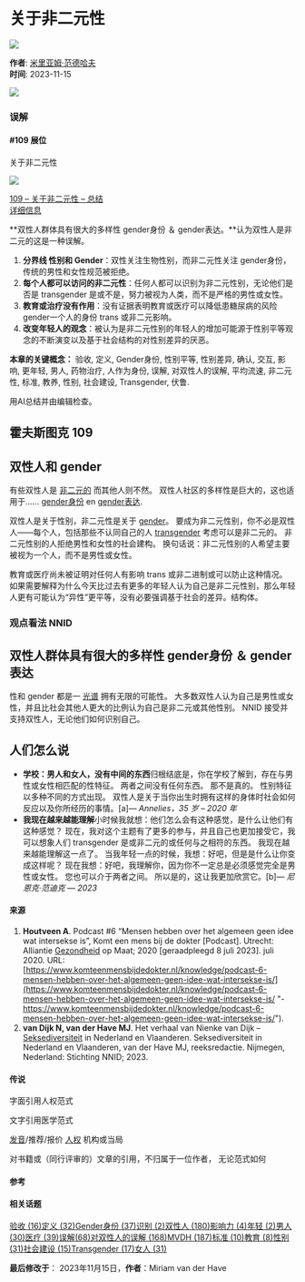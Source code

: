 # 关于非二元性

![](https://www.seksediversiteit.nl/wp-content/uploads/2023/09/ls-project-1-slide-1.jpg)

**作者**: [米里亚姆·范德哈夫](https://www.seksediversiteit.nl/zh-CN/author/admin/)  
**时间**: 2023-11-15  

![](https://www.seksediversiteit.nl/wp-content/uploads/2023/09/Misvattingen-web-schoon.jpg)

### 误解

#### #109 展位

关于非二元性

![](https://www.seksediversiteit.nl/wp-content/uploads/2023/10/PDF_file_icon.svg.png)

[109 – 关于非二元性 – 总结](#342e8bd7021110a1e)  
[详细信息](https://www.seksediversiteit.nl/zh-CN/misvattingen/h109/)

**双性人群体具有很大的多样性 gender身份 ＆ gender表达。**认为双性人是非二元的这是一种误解。

1.  **分界线 性别和 Gender**：双性关注生物性别，而非二元性关注 gender身份，传统的男性和女性规范被拒绝。
2.  **每个人都可以访问的非二元性**：任何人都可以识别为非二元性别，无论他们是否是 transgender 是或不是，努力被视为人类，而不是严格的男性或女性。
3.  **教育或治疗没有作用**：没有证据表明教育或医疗可以降低患糖尿病的风险 gender一个人的身份 trans 或非二元影响。
4.  **改变年轻人的观念**：被认为是非二元性别的年轻人的增加可能源于性别平等观念的不断演变以及基于社会结构的对性别差异的厌恶。

**本章的关键概念：** 验收, 定义, Gender身份, 性别平等, 性别差异, 确认, 交互, 影响, 更年轻, 男人, 药物治疗, 人作为身份, 误解, 对双性人的误解, 平均流速, 非二元性, 标准, 教养, 性别, 社会建设, Transgender, 伏鲁.

用AI总结并由编辑检查。

## 霍夫斯图克 109

## 双性人和 gender

有些双性人是 [非二元的](https://www.seksediversiteit.nl/zh-CN/woordenlijst/non-binair/) 而其他人则不然。 双性人社区的多样性是巨大的，这也适用于...... [gender身份](https://www.seksediversiteit.nl/zh-CN/woordenlijst/genderidentiteit/) en [gender表达](https://www.seksediversiteit.nl/zh-CN/woordenlijst/genderexpressie/).

双性人是关于性别，非二元性是关于 [gender](https://www.seksediversiteit.nl/zh-CN/woordenlijst/gender/)。 要成为非二元性别，你不必是双性人——每个人，包括那些不认同自己的人 [transgender](https://www.seksediversiteit.nl/zh-CN/woordenlijst/trans-persoon-2/) 考虑可以是非二元的。 非二元性别的人拒绝男性和女性的社会建构。 换句话说：非二元性别的人希望主要被视为一个人，而不是男性或女性。

教育或医疗尚未被证明对任何人有影响 trans 或非二进制或可以防止这种情况。 如果需要解释为什么今天比过去有更多的年轻人认为自己是非二元性别，那么年轻人更有可能认为“异性”更平等，没有必要强调基于社会的差异。结构体。

### 观点看法 NNID

## 双性人群体具有很大的多样性 gender身份 ＆ gender表达

性和 gender 都是一 [光谱](https://www.seksediversiteit.nl/zh-CN/woordenlijst/spectrum/) 拥有无限的可能性。 大多数双性人认为自己是男性或女性，并且比社会其他人更大的比例认为自己是非二元或其他性别。 NNID 接受并支持双性人，无论他们如何识别自己。

## 人们怎么说

-   **学校：男人和女人，没有中间的东西**归根结底是，你在学校了解到，存在与男性或女性相匹配的性特征。 两者之间没有任何东西。 那不是真的。 性别特征以多种不同的方式出现。 双性人是关于当你出生时拥有这样的身体时社会如何反应以及你所经历的事情。[a]_— Annelies，35 岁 – 2020 年_
-   **我现在越来越能理解**小时候我就想：他们怎么会有这种感觉，是什么让他们有这种感觉？ 现在，我对这个主题有了更多的参与，并且自己也更加接受它，我可以想象人们 transgender 是或非二元的或任何与之相符的东西。 我现在越来越能理解这一点了。 当我年轻一点的时候，我想：好吧，但是是什么让你变成这样呢？ 现在我想：好吧，我理解你，因为你不一定总是必须感觉完全是男性或女性。 您也可以介于两者之间。 所以是的，这让我更加欣赏它。[b]_— 尼恩克·范迪克 — 2023_

#### 来源
1.  **Houtveen A**. Podcast #6 “Mensen hebben over het algemeen geen idee wat intersekse is”, Komt een mens bij de dokter \[Podcast\]. Utrecht: Alliantie [Gezondheid](https://www.seksediversiteit.nl/zh-CN/woordenlijst/gezondheid/) op Maat; 2020 \[geraadpleegd 8 juli 2023\]. juli 2020. URL: [https://www.komteenmensbijdedokter.nl/knowledge/podcast-6-mensen-hebben-over-het-algemeen-geen-idee-wat-intersekse-is/](https://www.komteenmensbijdedokter.nl/knowledge/podcast-6-mensen-hebben-over-het-algemeen-geen-idee-wat-intersekse-is/ "- https://www.komteenmensbijdedokter.nl/knowledge/podcast-6-mensen-hebben-over-het-algemeen-geen-idee-wat-intersekse-is/").
2.  **van Dijk N, van der Have MJ**. Het verhaal van Nienke van Dijk – [Seksediversiteit](https://www.seksediversiteit.nl/zh-CN/woordenlijst/seksediversiteit/) in Nederland en Vlaanderen. Seksediversiteit in Nederland en Vlaanderen, van der Have MJ, reeksredactie. Nijmegen, Nederland: Stichting NNID; 2023.

#### 传说
字面引用人权范式

文字引用医学范式

[发音](https://www.seksediversiteit.nl/zh-CN/woordenlijst/vonnis-arrest-beschikking-en-uitspraak/)/推荐/报价 [人权](https://www.seksediversiteit.nl/zh-CN/woordenlijst/mensenrechten/) 机构或当局

对书籍或（同行评审的）文章的引用，不归属于一位作者， 无论范式如何

#### 参考

#### 相关话题
[验收 (16)](https://www.seksediversiteit.nl/zh-CN/tag/Acceptatie)[定义 (32)](https://www.seksediversiteit.nl/zh-CN/tag/Definitie)[Gender身份 (37)](https://www.seksediversiteit.nl/zh-CN/tag/Genderidentiteit)[识别 (2)](https://www.seksediversiteit.nl/zh-CN/tag/identificeren)[双性人 (180)](https://www.seksediversiteit.nl/zh-CN/tag/Intersekse)[影响力 (4)](https://www.seksediversiteit.nl/zh-CN/tag/Invloed)[年轻 (2)](https://www.seksediversiteit.nl/zh-CN/tag/Jongere)[男人 (30)](https://www.seksediversiteit.nl/zh-CN/tag/Man)[医疗 (39)](https://www.seksediversiteit.nl/zh-CN/tag/Medische-Behandeling)[误解(68)](https://www.seksediversiteit.nl/zh-CN/tag/misvattingen)[对双性人的误解 (168)](https://www.seksediversiteit.nl/zh-CN/tag/Misvattingen-Intersekse)[MVDH (187)](https://www.seksediversiteit.nl/zh-CN/tag/MvdH)[标准 (10)](https://www.seksediversiteit.nl/zh-CN/tag/Norm)[教育 (8)](https://www.seksediversiteit.nl/zh-CN/tag/Opvoeding)[性别 (31)](https://www.seksediversiteit.nl/zh-CN/tag/Sekse)[社会建设 (15)](https://www.seksediversiteit.nl/zh-CN/tag/Sociale-Constructie)[Transgender (17)](https://www.seksediversiteit.nl/zh-CN/tag/Transgender)[女人 (31)](https://www.seksediversiteit.nl/zh-CN/tag/Vrouw)

**最后修改于**： 2023年11月15日，**作者**：Miriam van der Have
<!-- tcd_original_link https://www.seksediversiteit.nl/zh-CN/misvattingen/109-non-binair/ -->
